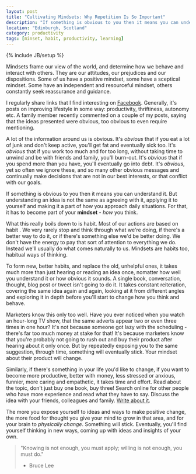 ```yaml
---
layout: post
title: "Cultivating Mindsets: Why Repetition Is So Important"
description: "If something is obvious to you then it means you can understand it. But understanding an idea is not the same as agreeing with it, applying it to yourself and making it a part of how you approach daily situations. For that, it has to become part of your mindset - how you think."
location: "Edinburgh, Scotland"
category: productivity
tags: [minset, habit, productivity, learning]
---
```

{% include JB/setup %}

Mindsets frame our view of the world, and determine how we behave and interact with others. They are our attitudes, our prejudices and our dispositions. Some of us have a positive mindset, some have a sceptical mindset. Some have an independent and resourceful mindset, others constantly seek reassurance and guidance. 

I regularly share links that I find interesting on [Facebook](http://facebook.com/GavinJMorrice). Generally, it's posts  on improving lifestyle in some way: productivity, thriftiness, autonomy etc. A family member recently commented on a couple of my posts, saying that the ideas presented were obvious, too obvious to even require mentioning.

A lot of the information around us is obvious. It's *obvious* that if you eat a lot of junk and don't keep active, you'll get fat and eventually sick too. It's *obvious* that if you work too much and for too long, without taking time to unwind and be with friends and family, you'll burn-out. It's *obvious* that if you spend more than you have, you'll eventually go into debt. It's *obvious*, yet so often we ignore these, and so many other obvious messages and continually make decisions that are not in our best interests, or that conflict with our goals.

If something is obvious to you then it means you can understand it. But understanding an idea is not the same as agreeing with it, applying it to yourself and making it a part of how you approach daily situations. For that, it has to become part of your **mindset** - *how* you think.

What this really boils down to is habit. Most of our actions are based on habit . We very rarely stop and think through what we're doing, if there's a better way to do it, or if there's something else we'd be better doing. We don't have the energy to pay that sort of attention to everything we do. Instead we'll usually do what comes naturally to us. Mindsets are habits too, habitual ways of thinking.  

To form new, better habits, and replace the old, unhelpful ones, it takes much more than just hearing or reading an idea once, nomatter how well you understand it or how obvious it sounds. A single book, conversation, thought, blog post or tweet isn't going to do it. It takes constant reiteration, covering the same idea again and again, looking at it from different angles and exploring it in depth before you'll start to change how you think and behave. 

Marketers know this only too well. Have you ever noticed when you watch an hour-long TV show, that the same adverts appear two or even three times in one hour? It's not because someone got lazy with the scheduling - there's far too much money at stake for that! It's because marketers know that you're probably not going to rush out and buy their product after hearing about it only once. But by repeatedly exposing you to the same suggestion, through time, something will eventually stick. Your mindset about their product will change.

Similarly, if there's something in your life you'd like to change, if you want to become more productive, better with money, less stressed or anxious, funnier, more caring and empathetic, it takes time and effort. Read about the topic, don't just buy one book, buy three! Search online for other people who have more experience and read what they have to say. Discuss the idea with your friends, colleagues and family. [Write about it](http://thinkersplayground.com/about.html "About Thinker's Playground"). 

The more you expose yourself to ideas and ways to make positive change, the more food for thought you give your mind to grow in that area, and for your brain to *physically change*. Something will stick. Eventually, you'll find yourself thinking in new ways, coming up with ideas and insights of your own.

> "Knowing is not enough, you must apply; willing is not enough, you must do."
> - Bruce Lee